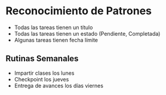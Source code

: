 # Reconocimiento de Patrones

- Todas las tareas tienen un título
- Todas las tareas tienen un estado (Pendiente, Completada)
- Algunas tareas tienen fecha límite

## Rutinas Semanales
- Impartir clases los lunes
- Checkpoint los jueves
- Entrega de avances los días viernes

